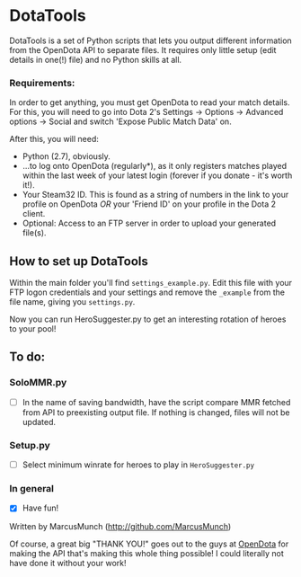 # DotaTools
DotaTools is a set of Python scripts that lets you output different information from the OpenDota API to separate files. It requires only little setup (edit details in one(!) file) and no Python skills at all.

### Requirements:

In order to get anything, you must get OpenDota to read your match details. For this, you will need to go into Dota 2's Settings -> Options -> Advanced options -> Social and switch 'Expose Public Match Data' on.

After this, you will need:

- Python (2.7), obviously.
- ...to log onto OpenDota (regularly*), as it only registers matches played within the last week of your latest login (forever if you donate - it's worth it!).
- Your Steam32 ID. This is found as a string of numbers in the link to your profile on OpenDota _OR_ your 'Friend ID' on your profile in the Dota 2 client.
- Optional: Access to an FTP server in order to upload your generated file(s).

## How to set up DotaTools
Within the main folder you'll find `settings_example.py`. Edit this file with your FTP logon credentials and your settings and remove the `_example` from the file name, giving you `settings.py`.

Now you can run HeroSuggester.py to get an interesting rotation of heroes to your pool!

## To do:

### SoloMMR.py
- [ ] In the name of saving bandwidth, have the script compare MMR fetched from API to preexisting output file. If nothing is changed, files will not be updated.

### Setup.py
- [ ] Select minimum winrate for heroes to play in `HeroSuggester.py`

### In general
- [x] Have fun!

Written by MarcusMunch (http://github.com/MarcusMunch)

Of course, a great big "THANK YOU!" goes out to the guys at [OpenDota](http://www.OpenDota.com) for making the API that's making this whole thing possible! I could literally not have done it without your work!

